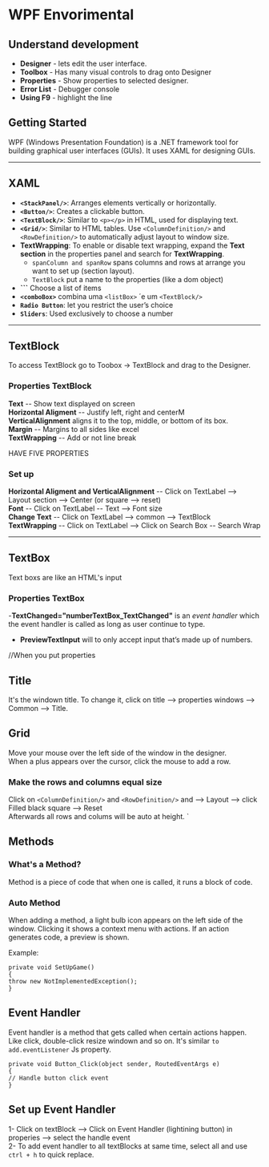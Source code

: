 # WPF Envorimental

## Understand development

* **Designer** - lets edit the user interface.<br>
* **Toolbox** - Has many visual controls to drag onto Designer<br>
* **Properties** - Show properties to selected designer.<br>
* **Error List** - Debugger console<br>
* **Using F9** - highlight the line<br>

## Getting Started
WPF (Windows Presentation Foundation) is a .NET framework tool for building graphical user interfaces (GUIs). It uses XAML for designing GUIs.

---

## XAML

- **`<StackPanel/>`**: Arranges elements vertically or horizontally.<br>
- **`<Button/>`**: Creates a clickable button.<br>
- **`<TextBlock/>`**: Similar to `<p></p>` in HTML, used for displaying text.<br>
- **`<Grid/>`**: Similar to HTML tables. Use `<ColumnDefinition/>` and `<RowDefinition/>` to automatically adjust layout to window size.<br>
- **TextWrapping**: To enable or disable text wrapping, expand the **Text section** in the properties panel and search for **TextWrapping**.<br>
    - `spanColumn and spanRow` spans columns and rows at arrange you want to set up (section layout).<br>
    - `TextBlock` put a name to the properties (like a dom object)<br>
- **``<listBox>`** Choose a list of items<br>
- **`<comboBox>`** combina uma `<listBox>` ´e um `<TextBlock/>`<br>
- **`Radio Button`**: let you restrict the user’s choice
- **`Sliders`**: Used exclusively to choose a number

---

## TextBlock

To access TextBlock go to Toobox -> TextBlock and drag to the Designer.

### Properties TextBlock

**Text** -- Show text displayed on screen<br>
**Horizontal Aligment** -- Justify left, right and centerM<br>
**VerticalAlignment** aligns it to the top, middle, or bottom of its box.<br>
**Margin** -- Margins to all sides like excel<br>
**TextWrapping** -- Add or not line break<br>

HAVE FIVE PROPERTIES<br>

### Set up

**Horizontal Aligment and VerticalAlignment** -- Click on TextLabel --> Layout section --> Center (or square --> reset)<br>
**Font** -- Click on TextLabel -- Text --> Font size<br>
**Change Text** -- Click on TextLabel --> common --> TextBlock<br>
**TextWrapping** -- Click on TextLabel --> Click on Search Box -- Search Wrap<br>

---

## TextBox

Text boxs are like an HTML's input

### Properties TextBox

-**TextChanged="numberTextBox_TextChanged"** is an *event handler* which the event handler is called as long as user continue to type.<br>
- **PreviewTextInput** will to only accept input that’s made up of numbers.<br>

//When you put properties

## Title

It's the windown title. To change it, click on title --> properties windows --> Common --> Title.

## Grid

Move your mouse over the left side of the window in the designer. <br>
When a plus appears over the cursor, click the mouse to add a row.<br>

### Make the rows and columns equal size

Click on `<ColumnDefinition/>` and `<RowDefinition/>` and --> Layout --> click Filled black square --> Reset<br>
Afterwards all rows and colums will be auto at height.
`
## Methods

### What's a Method?

Method is a piece of code that when one is called, it runs a block of code.

### Auto Method

When adding a method, a light bulb icon appears on the left side of the window. Clicking it shows a context menu with actions. If an action generates code, a preview is shown.

Example:

`private void SetUpGame()`<br>
`{`<br>
    `throw new NotImplementedException();`<br>
`}`<br>

## Event Handler

Event handler is a method that gets called when certain actions happen. Like click, double-click resize windown and so on. It's similar `to add.eventListener` Js property.<br>

`private void Button_Click(object sender, RoutedEventArgs e)`<br>
`{`<br>
    `// Handle button click event`<br>
`}`<br>

## Set up Event Handler

1- Click on textBlock --> Click on Event Handler (lightining button) in properies --> select the handle event<br>
2- To add event handler to all textBlocks at same time, select all and use `ctrl + h` to quick replace.<br>